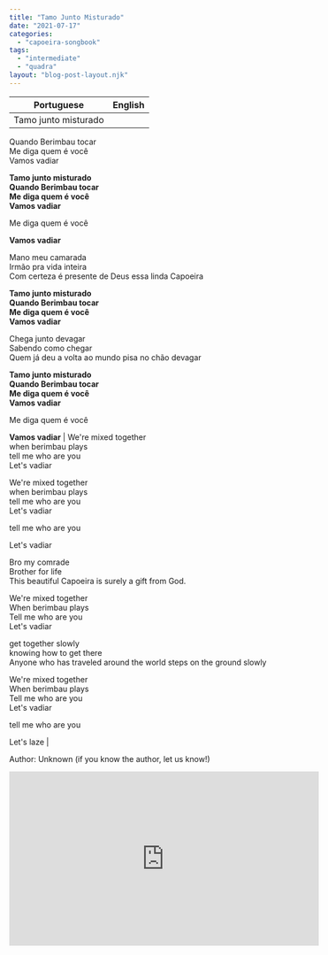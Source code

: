 ```yaml
---
title: "Tamo Junto Misturado"
date: "2021-07-17"
categories: 
  - "capoeira-songbook"
tags: 
  - "intermediate"
  - "quadra"
layout: "blog-post-layout.njk"
---
```


| Portuguese | English |
| --- | --- |
| Tamo junto misturado  
Quando Berimbau tocar  
Me diga quem é você  
Vamos vadiar  
  
**Tamo junto misturado  
Quando Berimbau tocar  
Me diga quem é você  
Vamos vadiar**  
  
Me diga quem é você  
  
**Vamos vadiar**  
  
Mano meu camarada  
Irmão pra vida inteira  
Com certeza é presente de Deus essa linda Capoeira  
  
**Tamo junto misturado  
Quando Berimbau tocar**  
**Me diga quem é você  
Vamos vadiar**  
  
Chega junto devagar  
Sabendo como chegar  
Quem já deu a volta ao mundo pisa no chão devagar  
  
**Tamo junto misturado  
Quando Berimbau tocar  
Me diga quem é você  
Vamos vadiar**  
  
Me diga quem é você  
  
**Vamos vadiar** | We're mixed together  
when berimbau plays  
tell me who are you  
Let's vadiar  
  
We're mixed together  
when berimbau plays  
tell me who are you  
Let's vadiar  
  
tell me who are you  
  
Let's vadiar  
  
Bro my comrade  
Brother for life  
This beautiful Capoeira is surely a gift from God.  
  
We're mixed together  
When berimbau plays  
Tell me who are you  
Let's vadiar  
  
get together slowly  
knowing how to get there  
Anyone who has traveled around the world steps on the ground slowly  
  
We're mixed together  
When berimbau plays  
Tell me who are you  
Let's vadiar  
  
tell me who are you  
  
Let's laze |

<figcaption>

Author: Unknown (if you know the author, let us know!)

</figcaption>

<iframe width="560" height="315" src="https://www.youtube.com/embed/eMMNGV1bAtA" title="YouTube video player" frameborder="0" allow="accelerometer; autoplay; clipboard-write; encrypted-media; gyroscope; picture-in-picture" allowfullscreen></iframe>
